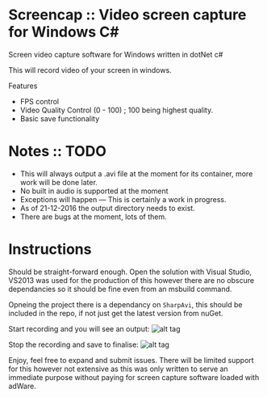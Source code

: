 # Screencap :: Video screen capture for Windows C#
Screen video capture software for Windows written in dotNet c#

This will record video of your screen in windows. 

Features
- FPS control
- Video Quality Control (0 - 100) ; 100 being highest quality. 
- Basic save functionality 

# Notes :: TODO
- This will always output a .avi file at the moment for its container, more work will be done later.
- No built in audio is supported at the moment 
- Exceptions will happen — This is certainly a work in progress.
- As of 21-12-2016 the output directory needs to exist. 
- There are bugs at the moment, lots of them.

# Instructions
Should be straight-forward enough. Open the solution with Visual Studio, VS2013 was used for the production of this however there are no obscure dependancies so it should be fine even from an msbuild command.

Opneing the project there is a dependancy on `SharpAvi`, this should be included in the repo, if not just get the latest version from nuGet. 

Start recording and you will see an output: 
![alt tag](http://i.imgur.com/HWGX2T5.png)

Stop the recording and save to finalise: 
![alt tag](http://i.imgur.com/HWGX2T5.png)

Enjoy, feel free to expand and submit issues. There will be limited support for this however not extensive as this was only written to serve an immediate purpose without paying for screen capture software loaded with adWare. 
